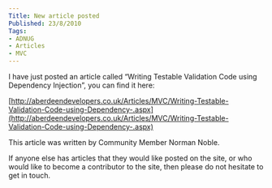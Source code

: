 ```yaml
---
Title: New article posted
Published: 23/8/2010
Tags:
- ADNUG
- Articles
- MVC
---
```


I have just posted an article called “Writing Testable Validation Code using Dependency Injection”, you can find it here:

[http://aberdeendevelopers.co.uk/Articles/MVC/Writing-Testable-Validation-Code-using-Dependency-.aspx](http://aberdeendevelopers.co.uk/Articles/MVC/Writing-Testable-Validation-Code-using-Dependency-.aspx)

This article was written by Community Member Norman Noble.

If anyone else has articles that they would like posted on the site, or who would like to become a contributor to the site, then please do not hesitate to get in touch.
